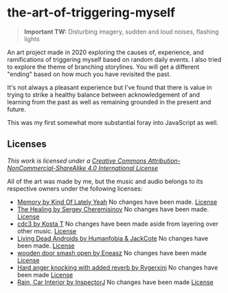 ﻿# the-art-of-triggering-myself

> **Important TW:** Disturbing imagery, sudden and loud noises, flashing lights

An art project made in 2020 exploring the causes of, experience, and ramifications of triggering myself based on random daily events.
I also tried to explore the theme of branching storylines. You will get a different "ending" based on how much you have revisited the past.

It's not always a pleasant experience but I've found that there is value in trying to strike a healthy balance between acknowledgement of and learning from the past as well as remaining grounded in the present and future.

This was my first somewhat more substantial foray into JavaScript as well.

## Licenses

_This work is licensed under a [Creative Commons Attribution-NonCommercial-ShareAlike 4.0 International License](http://creativecommons.org/licenses/by-nc-sa/4.0/)_

All of the art was made by me, but the music and audio belongs to its respective owners under the following licenses:

- [Memory by Kind Of Lately Yeah](https://www.freemusicarchive.org/music/Lately_Kind_of_Yeah/Poindexter/Lately_Kind_of_Yeah_-_Poindexter_-_07_Memory)
  No changes have been made.
  [License](https://creativecommons.org/licenses/by-nc-nd/4.0/)
- [The Healing by Sergey Cheremisinov](https://freemusicarchive.org/music/Sergey_Cheremisinov/The_Healing/The_Healing)
  No changes have been made.
  [License](https://creativecommons.org/licenses/by-nc/4.0/)
- [cdc3 by Kosta T](https://freemusicarchive.org/music/Kosta_T/Relax_Violin/Kosta_T_-_Relax_Violin_-_07_cdc3)
  No changes have been made aside from layering over other music.
  [License](https://creativecommons.org/licenses/by/4.0/)
- [Living Dead Androids by Humanfobia & JackCote](https://freemusicarchive.org/music/Humanfobia__JackCote/Dead_Pulse/05_-_Living_Dead_Androids)
  No changes have been made.
  [License](https://creativecommons.org/licenses/by-nc-nd/4.0/)
- [wooden door smash open by Eneasz](https://freesound.org/people/Eneasz/sounds/161873/?page=5)
  No changes have been made
  [License](https://creativecommons.org/licenses/by-nc/3.0/)
- [Hard anger knocking with added reverb by Rvgerxini](https://freesound.org/people/Rvgerxini/sounds/507847/)
  No changes have been made
  [License](https://creativecommons.org/publicdomain/zero/1.0/)
- [Rain, Car Interior by InspectorJ](www.jshaw.co.uk)
  No changes have been made
  [License](https://creativecommons.org/licenses/by/3.0/)
